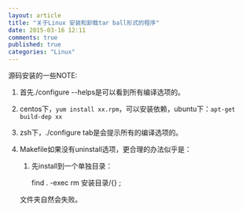 ```yaml
---
layout: article
title: "关于Linux 安装和卸载tar ball形式的程序"
date: 2015-03-16 12:11
comments: true
published: true
categories: "Linux"
---
```

  源码安装的一些NOTE:

1. 首先./configure --helps是可以看到所有编译选项的。
2. centos下，`yum install xx.rpm`，可以安装依赖，ubuntu下：`apt-get build-dep xx`
3. zsh下，./configure tab是会提示所有的编译选项的。
4. Makefile如果没有uninstall选项，更合理的办法似乎是：
	
	1. 先install到一个单独目录：

		find . -exec rm 安装目录/{} \;

	文件夹自然会失败。